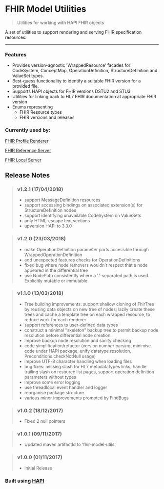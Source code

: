 # FHIR Model Utilities
> Utilities for working with HAPI FHIR objects

A set of utilities to support rendering and serving FHIR specification resources. 

---

### Features

- Provides version-agnostic 'WrappedResource' facades for: CodeSystem, ConceptMap, OperationDefinition, StructureDefinition and ValueSet types.
- Best-guess functionality to identify a suitable FHIR version for a provided file.
- Supports HAPI objects for FHIR versions DSTU2 and STU3
- Utilities for linking back to HL7 FHIR documentation at appropriate FHIR version
- Enums representing
    - FHIR Resource types
    - FHIR versions and releases

### Currently used by:

[FHIR Profile Renderer](https://github.com/health-and-care-developer-network/fhir-profile-renderer)

[FHIR Reference Server](https://github.com/health-and-care-developer-network/fhir-reference-server)

[FHIR Local Server](https://github.com/health-and-care-developer-network/fhir-server-renderer)

## Release Notes

> ### v1.2.1 (17/04/2018)
> - support MessageDefinition resources
> - support accessing bindings on associated extension(s) for StructureDefinition nodes
> - support identifying unavailable CodeSystem on ValueSets
> - only HTML-escape text sections
> - upversion HAPI to 3.3.0

> ### v1.2.0 (23/03/2018)
> - make OperationDefinition parameter parts accessible through WrappedOperationDefinition
> - add unexpected features checks for OperationDefinitions
> - fixed bug where node removers wouldn't respect that a node appeared in the differential tree
> - use NodePath consistently where a '.'-separated path is used. Explicitly mutable or immutable.

> ### v1.1.0 (13/03/2018)
> - Tree building improvements: support shallow cloning of FhirTree by reusing data objects on new tree of nodes; lazily create these trees and cache a template tree on each wrapped resource, to reduce work for each renderer
> - support references to user-defined data types
> - construct a minimal "skeleton" backup tree to permit backup node resolution before differential node creation
> - improve backup node resolution and sanity checking
> - code simplification/refactor (version number parsing, minimise code under HAPI package, unify datatype resolution, Preconditions.checkNotNull usage)
> - improve UTF-8 character handling when loading files
> - bug fixes: missing slash for HL7 metadatatypes links, handle trailing slash on resource list pages, support operation definition parameters without types
> - improve some error logging
> - use threadlocal event handler and logger
> - reorganise package structure
> - various minor improvements prompted by FindBugs

> ### v1.0.2 (18/12/2017)
> - Fixed 2 null pointers

> ### v1.0.1 (09/11/2017)
> - Updated maven artifactId to 'fhir-model-utils'

> ### v1.0.0 (01/11/2017)
> - Initial Release

### Built using [HAPI](http://hapifhir.io)
